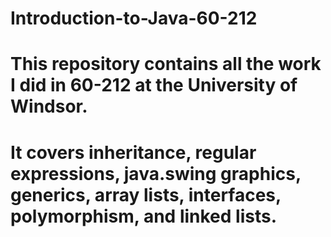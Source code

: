# Introduction-to-Java-60-212
# This repository contains all the work I did in 60-212 at the University of Windsor.
# It covers inheritance, regular expressions, java.swing graphics, generics, array lists, interfaces, polymorphism, and linked lists.
